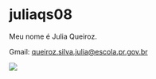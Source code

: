 # juliaqs08

Meu nome é Julia Queiroz.

Gmail: queiroz.silva.julia@escola.pr.gov.br

![](https://media.tenor.com/aGoGgOO6oJ4AAAAM/digibyte-dgb.gif)








